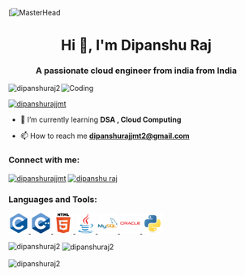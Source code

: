 [![MasterHead](https://i0.wp.com/marketingstockport.co.uk/wp-content/uploads/2021/11/How-cloud-computing-can-advance-your-business.jpg?resize=780%2C400&ssl=1)
<h1 align="center">Hi 👋, I'm Dipanshu Raj</h1>
<h3 align="center">A passionate cloud engineer from india from India</h3>
<img align="right" alt="Coding" width="400" src="https://camo.githubusercontent.com/c1dcb74cc1c1835b1d716f5051499a2814c683c806b15f04b0eba492863703e9/68747470733a2f2f63646e2e6472696262626c652e636f6d2f75736572732f3733303730332f73637265656e73686f74732f363538313234332f6176656e746f2e676966">
<p align="left"> <img src="https://komarev.com/ghpvc/?username=dipanshuraj2&label=Profile%20views&color=0e75b6&style=flat" alt="dipanshuraj2" /> </p>

<p align="left"> <a href="https://twitter.com/dipanshurajjmt" target="blank"><img src="https://img.shields.io/twitter/follow/dipanshurajjmt?logo=twitter&style=for-the-badge" alt="dipanshurajjmt" /></a> </p>

- 🌱 I’m currently learning **DSA , Cloud Computing**

- 📫 How to reach me **dipanshurajjmt2@gmail.com**

<h3 align="left">Connect with me:</h3>
<p align="left">
<a href="https://twitter.com/dipanshurajjmt" target="blank"><img align="center" src="https://raw.githubusercontent.com/rahuldkjain/github-profile-readme-generator/master/src/images/icons/Social/twitter.svg" alt="dipanshurajjmt" height="30" width="40" /></a>
<a href="https://linkedin.com/in/dipanshu raj" target="blank"><img align="center" src="https://raw.githubusercontent.com/rahuldkjain/github-profile-readme-generator/master/src/images/icons/Social/linked-in-alt.svg" alt="dipanshu raj" height="30" width="40" /></a>
</p>

<h3 align="left">Languages and Tools:</h3>
<p align="left"> <a href="https://www.cprogramming.com/" target="_blank" rel="noreferrer"> <img src="https://raw.githubusercontent.com/devicons/devicon/master/icons/c/c-original.svg" alt="c" width="40" height="40"/> </a> <a href="https://www.w3schools.com/cpp/" target="_blank" rel="noreferrer"> <img src="https://raw.githubusercontent.com/devicons/devicon/master/icons/cplusplus/cplusplus-original.svg" alt="cplusplus" width="40" height="40"/> </a> <a href="https://www.w3.org/html/" target="_blank" rel="noreferrer"> <img src="https://raw.githubusercontent.com/devicons/devicon/master/icons/html5/html5-original-wordmark.svg" alt="html5" width="40" height="40"/> </a> <a href="https://www.java.com" target="_blank" rel="noreferrer"> <img src="https://raw.githubusercontent.com/devicons/devicon/master/icons/java/java-original.svg" alt="java" width="40" height="40"/> </a> <a href="https://www.mysql.com/" target="_blank" rel="noreferrer"> <img src="https://raw.githubusercontent.com/devicons/devicon/master/icons/mysql/mysql-original-wordmark.svg" alt="mysql" width="40" height="40"/> </a> <a href="https://www.oracle.com/" target="_blank" rel="noreferrer"> <img src="https://raw.githubusercontent.com/devicons/devicon/master/icons/oracle/oracle-original.svg" alt="oracle" width="40" height="40"/> </a> <a href="https://www.python.org" target="_blank" rel="noreferrer"> <img src="https://raw.githubusercontent.com/devicons/devicon/master/icons/python/python-original.svg" alt="python" width="40" height="40"/> </a> </p>

<p><img align="left" src="https://github-readme-stats.vercel.app/api/top-langs?username=dipanshuraj2&show_icons=true&locale=en&layout=compact" alt="dipanshuraj2" /></p>

<p>&nbsp;<img align="center" src="https://github-readme-stats.vercel.app/api?username=dipanshuraj2&show_icons=true&locale=en" alt="dipanshuraj2" /></p>

<p><img align="center" src="https://github-readme-streak-stats.herokuapp.com/?user=dipanshuraj2&" alt="dipanshuraj2" /></p>

